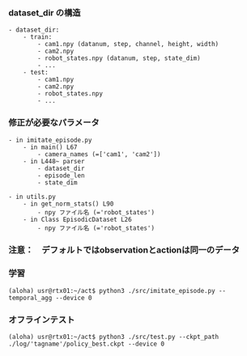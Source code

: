 ### dataset_dir の構造
```
- dataset_dir:  
    - train:  
        - cam1.npy (datanum, step, channel, height, width)  
        - cam2.npy  
        - robot_states.npy (datanum, step, state_dim)  
        - ...  
    - test:  
        - cam1.npy  
        - cam2.npy  
        - robot_states.npy  
        - ...  
```

### 修正が必要なパラメータ
```
- in imitate_episode.py  
    - in main() L67  
        - camera_names (=['cam1', 'cam2'])  
    - in L448~ parser  
        - dataset_dir  
        - episode_len  
        - state_dim  
            
- in utils.py  
    - in get_norm_stats() L90  
        - npy ファイル名 (='robot_states')  
    - in Class EpisodicDataset L26  
        - npy ファイル名 (='robot_states')  
```

### 注意：　デフォルトではobservationとactionは同一のデータ

### 学習
`(aloha) usr@rtx01:~/act$ python3 ./src/imitate_episode.py --temporal_agg --device 0`

### オフラインテスト
`(aloha) usr@rtx01:~/act$ python3 ./src/test.py --ckpt_path ./log/'tagname'/policy_best.ckpt --device 0`